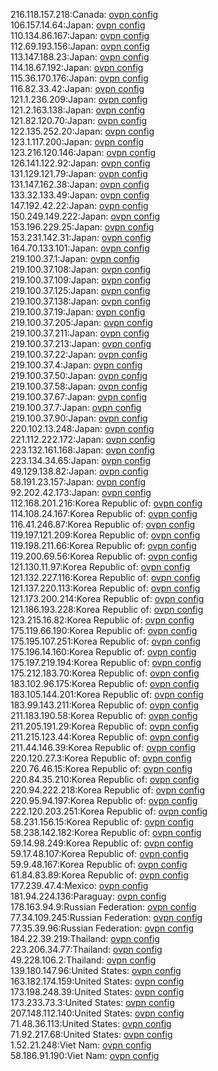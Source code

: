 216.118.157.218:Canada: [ovpn config](vpn/216_118_157_218.ovpn)  
106.157.14.64:Japan: [ovpn config](vpn/106_157_14_64.ovpn)  
110.134.86.167:Japan: [ovpn config](vpn/110_134_86_167.ovpn)  
112.69.193.156:Japan: [ovpn config](vpn/112_69_193_156.ovpn)  
113.147.188.23:Japan: [ovpn config](vpn/113_147_188_23.ovpn)  
114.18.67.192:Japan: [ovpn config](vpn/114_18_67_192.ovpn)  
115.36.170.176:Japan: [ovpn config](vpn/115_36_170_176.ovpn)  
116.82.33.42:Japan: [ovpn config](vpn/116_82_33_42.ovpn)  
121.1.236.209:Japan: [ovpn config](vpn/121_1_236_209.ovpn)  
121.2.163.138:Japan: [ovpn config](vpn/121_2_163_138.ovpn)  
121.82.120.70:Japan: [ovpn config](vpn/121_82_120_70.ovpn)  
122.135.252.20:Japan: [ovpn config](vpn/122_135_252_20.ovpn)  
123.1.117.200:Japan: [ovpn config](vpn/123_1_117_200.ovpn)  
123.216.120.146:Japan: [ovpn config](vpn/123_216_120_146.ovpn)  
126.141.122.92:Japan: [ovpn config](vpn/126_141_122_92.ovpn)  
131.129.121.79:Japan: [ovpn config](vpn/131_129_121_79.ovpn)  
131.147.162.38:Japan: [ovpn config](vpn/131_147_162_38.ovpn)  
133.32.133.49:Japan: [ovpn config](vpn/133_32_133_49.ovpn)  
147.192.42.22:Japan: [ovpn config](vpn/147_192_42_22.ovpn)  
150.249.149.222:Japan: [ovpn config](vpn/150_249_149_222.ovpn)  
153.196.229.25:Japan: [ovpn config](vpn/153_196_229_25.ovpn)  
153.231.142.31:Japan: [ovpn config](vpn/153_231_142_31.ovpn)  
164.70.133.101:Japan: [ovpn config](vpn/164_70_133_101.ovpn)  
219.100.37.1:Japan: [ovpn config](vpn/219_100_37_1.ovpn)  
219.100.37.108:Japan: [ovpn config](vpn/219_100_37_108.ovpn)  
219.100.37.109:Japan: [ovpn config](vpn/219_100_37_109.ovpn)  
219.100.37.125:Japan: [ovpn config](vpn/219_100_37_125.ovpn)  
219.100.37.138:Japan: [ovpn config](vpn/219_100_37_138.ovpn)  
219.100.37.19:Japan: [ovpn config](vpn/219_100_37_19.ovpn)  
219.100.37.205:Japan: [ovpn config](vpn/219_100_37_205.ovpn)  
219.100.37.211:Japan: [ovpn config](vpn/219_100_37_211.ovpn)  
219.100.37.213:Japan: [ovpn config](vpn/219_100_37_213.ovpn)  
219.100.37.22:Japan: [ovpn config](vpn/219_100_37_22.ovpn)  
219.100.37.4:Japan: [ovpn config](vpn/219_100_37_4.ovpn)  
219.100.37.50:Japan: [ovpn config](vpn/219_100_37_50.ovpn)  
219.100.37.58:Japan: [ovpn config](vpn/219_100_37_58.ovpn)  
219.100.37.67:Japan: [ovpn config](vpn/219_100_37_67.ovpn)  
219.100.37.7:Japan: [ovpn config](vpn/219_100_37_7.ovpn)  
219.100.37.90:Japan: [ovpn config](vpn/219_100_37_90.ovpn)  
220.102.13.248:Japan: [ovpn config](vpn/220_102_13_248.ovpn)  
221.112.222.172:Japan: [ovpn config](vpn/221_112_222_172.ovpn)  
223.132.161.168:Japan: [ovpn config](vpn/223_132_161_168.ovpn)  
223.134.34.65:Japan: [ovpn config](vpn/223_134_34_65.ovpn)  
49.129.138.82:Japan: [ovpn config](vpn/49_129_138_82.ovpn)  
58.191.23.157:Japan: [ovpn config](vpn/58_191_23_157.ovpn)  
92.202.42.173:Japan: [ovpn config](vpn/92_202_42_173.ovpn)  
112.168.201.216:Korea Republic of: [ovpn config](vpn/112_168_201_216.ovpn)  
114.108.24.167:Korea Republic of: [ovpn config](vpn/114_108_24_167.ovpn)  
116.41.246.87:Korea Republic of: [ovpn config](vpn/116_41_246_87.ovpn)  
119.197.121.209:Korea Republic of: [ovpn config](vpn/119_197_121_209.ovpn)  
119.198.211.66:Korea Republic of: [ovpn config](vpn/119_198_211_66.ovpn)  
119.200.69.56:Korea Republic of: [ovpn config](vpn/119_200_69_56.ovpn)  
121.130.11.97:Korea Republic of: [ovpn config](vpn/121_130_11_97.ovpn)  
121.132.227.116:Korea Republic of: [ovpn config](vpn/121_132_227_116.ovpn)  
121.137.220.113:Korea Republic of: [ovpn config](vpn/121_137_220_113.ovpn)  
121.173.200.214:Korea Republic of: [ovpn config](vpn/121_173_200_214.ovpn)  
121.186.193.228:Korea Republic of: [ovpn config](vpn/121_186_193_228.ovpn)  
123.215.16.82:Korea Republic of: [ovpn config](vpn/123_215_16_82.ovpn)  
175.119.66.190:Korea Republic of: [ovpn config](vpn/175_119_66_190.ovpn)  
175.195.107.251:Korea Republic of: [ovpn config](vpn/175_195_107_251.ovpn)  
175.196.14.160:Korea Republic of: [ovpn config](vpn/175_196_14_160.ovpn)  
175.197.219.194:Korea Republic of: [ovpn config](vpn/175_197_219_194.ovpn)  
175.212.183.70:Korea Republic of: [ovpn config](vpn/175_212_183_70.ovpn)  
183.102.96.175:Korea Republic of: [ovpn config](vpn/183_102_96_175.ovpn)  
183.105.144.201:Korea Republic of: [ovpn config](vpn/183_105_144_201.ovpn)  
183.99.143.211:Korea Republic of: [ovpn config](vpn/183_99_143_211.ovpn)  
211.183.190.58:Korea Republic of: [ovpn config](vpn/211_183_190_58.ovpn)  
211.205.191.29:Korea Republic of: [ovpn config](vpn/211_205_191_29.ovpn)  
211.215.123.44:Korea Republic of: [ovpn config](vpn/211_215_123_44.ovpn)  
211.44.146.39:Korea Republic of: [ovpn config](vpn/211_44_146_39.ovpn)  
220.120.27.3:Korea Republic of: [ovpn config](vpn/220_120_27_3.ovpn)  
220.76.46.15:Korea Republic of: [ovpn config](vpn/220_76_46_15.ovpn)  
220.84.35.210:Korea Republic of: [ovpn config](vpn/220_84_35_210.ovpn)  
220.94.222.218:Korea Republic of: [ovpn config](vpn/220_94_222_218.ovpn)  
220.95.94.197:Korea Republic of: [ovpn config](vpn/220_95_94_197.ovpn)  
222.120.203.251:Korea Republic of: [ovpn config](vpn/222_120_203_251.ovpn)  
58.231.156.15:Korea Republic of: [ovpn config](vpn/58_231_156_15.ovpn)  
58.238.142.182:Korea Republic of: [ovpn config](vpn/58_238_142_182.ovpn)  
59.14.98.249:Korea Republic of: [ovpn config](vpn/59_14_98_249.ovpn)  
59.17.48.107:Korea Republic of: [ovpn config](vpn/59_17_48_107.ovpn)  
59.9.48.167:Korea Republic of: [ovpn config](vpn/59_9_48_167.ovpn)  
61.84.83.89:Korea Republic of: [ovpn config](vpn/61_84_83_89.ovpn)  
177.239.47.4:Mexico: [ovpn config](vpn/177_239_47_4.ovpn)  
181.94.224.136:Paraguay: [ovpn config](vpn/181_94_224_136.ovpn)  
178.163.94.9:Russian Federation: [ovpn config](vpn/178_163_94_9.ovpn)  
77.34.109.245:Russian Federation: [ovpn config](vpn/77_34_109_245.ovpn)  
77.35.39.96:Russian Federation: [ovpn config](vpn/77_35_39_96.ovpn)  
184.22.39.219:Thailand: [ovpn config](vpn/184_22_39_219.ovpn)  
223.206.34.77:Thailand: [ovpn config](vpn/223_206_34_77.ovpn)  
49.228.106.2:Thailand: [ovpn config](vpn/49_228_106_2.ovpn)  
139.180.147.96:United States: [ovpn config](vpn/139_180_147_96.ovpn)  
163.182.174.159:United States: [ovpn config](vpn/163_182_174_159.ovpn)  
173.198.248.39:United States: [ovpn config](vpn/173_198_248_39.ovpn)  
173.233.73.3:United States: [ovpn config](vpn/173_233_73_3.ovpn)  
207.148.112.140:United States: [ovpn config](vpn/207_148_112_140.ovpn)  
71.48.36.113:United States: [ovpn config](vpn/71_48_36_113.ovpn)  
71.92.217.68:United States: [ovpn config](vpn/71_92_217_68.ovpn)  
1.52.21.248:Viet Nam: [ovpn config](vpn/1_52_21_248.ovpn)  
58.186.91.190:Viet Nam: [ovpn config](vpn/58_186_91_190.ovpn)  
